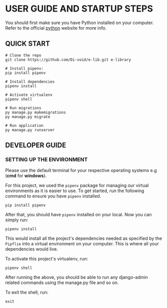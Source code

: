 # USER GUIDE AND STARTUP STEPS

You should first make sure you have Python installed on your computer. Refer to the official [python](https://www.python.org/) website for more info.

## QUICK START

```shell
# Clone the repo
git clone https://github.com/Di-void/e-lib.git e-library

# Install pipenv:
pip install pipenv

# Install dependencies
pipenv install

# Activate virtualenv
pipenv shell

# Run migrations
py manage.py makemigrations
py manage.py migrate

# Run application
py manage.py runserver
```

## DEVELOPER GUIDE

### SETTING UP THE ENVIRONMENT

Please use the default terminal for your respective operating systems e.g (**cmd** for **windows**).

For this project, we used the `pipenv` package for managing our virtual environments as it is easier to use. To get started, run the following command to ensure you have `pipenv` installed.

```shell
pip install pipenv
```

After that, you should have `pipenv` installed on your local. Now you can simply run:

```shell
pipenv install
```

This would install all the project's dependencies needed as specified by the `Pipflie` into a virtual environment on your computer. This is where all your dependencies would live.

To activate this project's virtualenv, run:

```shell
pipenv shell
```

After running the above, you should be able to run any django-admin related commands using the manage.py file and so on.

To exit the shell, run:

```shell
exit
```
